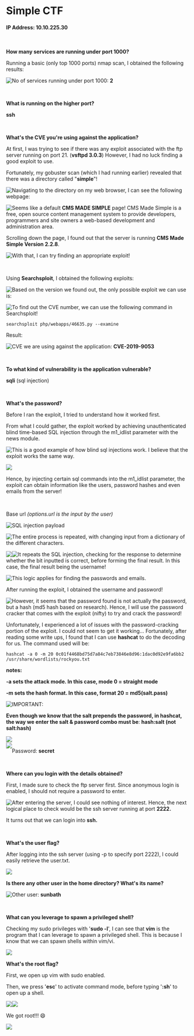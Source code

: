 # Simple CTF

#### IP Address: 10.10.225.30

<br>

**How many services are running under port 1000?**

Running a basic (only top 1000 ports) nmap scan, I obtained the following results:

<img style="float: left;" src="screenshots/screenshot1.png">

No of services running under port 1000: **2**

<br>

**What is running on the higher port?**

**ssh**

<br>

**What's the CVE you're using against the application?** 

At first, I was trying to see if there was any exploit associated with the ftp server running on port 21. (**vsftpd 3.0.3**) However, I had no luck finding a good exploit to use.

Fortunately, my gobuster scan (which I had running earlier) revealed that there was a directory called "**simple**"!

<img style="float: left;" src="screenshots/screenshot2.png">

Navigating to the directory on my web browser, I can see the following webpage:

<img style="float: left;" src="screenshots/screenshot3.png">

Seems like a default **CMS MADE SIMPLE** page! CMS Made Simple is a free, open source content management system to provide developers, programmers and site owners a web-based development and administration area.

Scrolling down the page, I found out that the server is running **CMS Made Simple Version 2.2.8**.

<img style="float: left;" src="screenshots/screenshot4.png">

With that, I can try finding an appropriate exploit!

<br>

Using **Searchsploit**, I obtained the following exploits:

<img style="float: left;" src="screenshots/screenshot5.png">

Based on the version we found out, the only possible exploit we can use is:

<img style="float: left;" src="screenshots/screenshot6.png">

To find out the CVE number, we can use the following command in Searchsploit!

```
searchsploit php/webapps/46635.py --examine
```

Result:

<img style="float: left;" src="screenshots/screenshot7.png">

CVE we are using against the application: **CVE-2019-9053**

<br>

**To what kind of vulnerability is the application vulnerable?**

**sqli** (sql injection)

<br>

**What's the password?**

Before I ran the exploit, I tried to understand how it worked first. 

From what I could gather, the exploit worked by achieving unauthenticated blind time-based SQL injection through the m1_idlist parameter with the news module.

<img style="float: left;" src="screenshots/screenshot8.png">

This is a good example of how blind sql injections work. I believe that the exploit works the same way.

<img style="float: left;" src="screenshots/screenshot9.png">

<br>

Hence, by injecting certain sql commands into the m1_idlist parameter, the exploit can obtain information like the users, password hashes and even emails from the server!

<br>

Base url *(options.url is the input by the user)*

<img style="float: left;" src="screenshots/screenshot10.png">

SQL injection payload

<img style="float: left;" src="screenshots/screenshot11.png">

The entire process is repeated, with changing input from a dictionary of the different characters.

<img style="float: left;" src="screenshots/screenshot12.png">

<img style="float: left;" src="screenshots/screenshot13.png">

It repeats the SQL injection, checking for the response to determine whether the bit inputted is correct, before forming the final result. In this case, the final result being the username!

<img style="float: left;" src="screenshots/screenshot14.png">

This logic applies for finding the passwords and emails.

After running the exploit, I obtained the username and password!

<img style="float: left;" src="screenshots/screenshot15.png">

However, it seems that the password found is not actually the password, but a hash (md5 hash based on research). Hence, I will use the password cracker that comes with the exploit (nifty) to try and crack the password!

Unfortunately, I experienced a lot of issues with the password-cracking portion of the exploit. I could not seem to get it working… Fortunately, after reading some write ups, I found that I can use **hashcat** to do the decoding for us. The command used will be:

```
hashcat -a 0 -m 20 0c01f4468bd75d7a84c7eb73846e8d96:1dac0d92e9fa6bb2 /usr/share/wordlists/rockyou.txt
```

**notes:**

**-a sets the attack mode. In this case, mode 0 = straight mode**

**-m sets the hash format. In this case, format 20 = md5(salt.pass)**

<img style="float: left;" src="screenshots/screenshot16.png">

IMPORTANT:

**Even though we know that the salt prepends the password, in hashcat, the way we enter the salt & password combo must be**: **hash:salt  (not salt:hash)**

<img style="float: left;" src="screenshots/screenshot17.png">

<br><img style="float: left;" src="screenshots/screenshot18.png">







Password: **secret**

<br>

**Where can you login with the details obtained?**

First, I made sure to check the ftp server first. Since anonymous login is enabled, I should not require a password to enter.

<img style="float: left;" src="screenshots/screenshot19.png">

After entering the server, I could see nothing of interest. Hence, the next logical place to check would be the ssh server running at port **2222.**

It turns out that we can login into **ssh.**

<br>

**What's the user flag?**

After logging into the ssh server (using -p to specify port 2222), I could easily retrieve the user.txt.

<img style="float: left;" src="screenshots/screenshot20.png">

<br>

**Is there any other user in the home directory? What's its name?**

<img style="float: left;" src="screenshots/screenshot21.png">

Other user: **sunbath**

<br>

**What can you leverage to spawn a privileged shell?**

Checking my sudo privileges with '**sudo -l**', I can see that **vim** is the program that I can leverage to spawn a privileged shell. This is because I know that we can spawn shells within vim/vi.

<img style="float: left;" src="screenshots/screenshot22.png">

<br>

**What's the root flag?**

First, we open up vim with sudo enabled.

Then, we press '**esc**' to activate command mode, before typing '**:sh**' to open up a shell.

<img style="float: left;" src="screenshots/screenshot23.png">

<img style="float: left;" src="screenshots/screenshot24.png">

<br>

We got root!!! :smile:

<img style="float: left;" src="screenshots/screenshot25.png">

